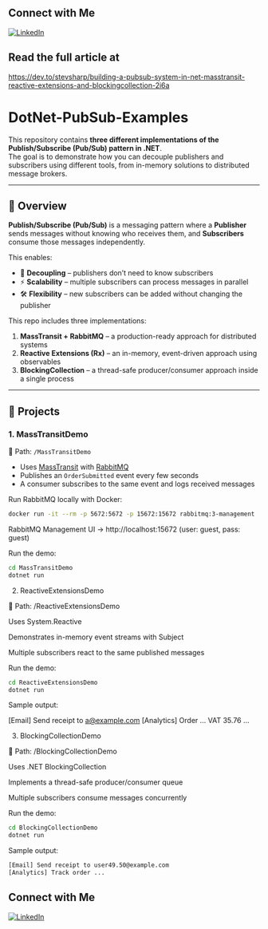 ## Connect with Me

[![LinkedIn](https://img.shields.io/badge/LinkedIn-Profile-blue)](https://www.linkedin.com/in/spyros-ponaris-913a6937/)

## Read the full article at

https://dev.to/stevsharp/building-a-pubsub-system-in-net-masstransit-reactive-extensions-and-blockingcollection-2i6a


# DotNet-PubSub-Examples

This repository contains **three different implementations of the Publish/Subscribe (Pub/Sub) pattern in .NET**.  
The goal is to demonstrate how you can decouple publishers and subscribers using different tools, from in-memory solutions to distributed message brokers.

---

## 📖 Overview

**Publish/Subscribe (Pub/Sub)** is a messaging pattern where a **Publisher** sends messages without knowing who receives them, and **Subscribers** consume those messages independently.  

This enables:
- 🔗 **Decoupling** – publishers don’t need to know subscribers  
- ⚡ **Scalability** – multiple subscribers can process messages in parallel  
- 🛠️ **Flexibility** – new subscribers can be added without changing the publisher  

This repo includes three implementations:

1. **MassTransit + RabbitMQ** – a production-ready approach for distributed systems  
2. **Reactive Extensions (Rx)** – an in-memory, event-driven approach using observables  
3. **BlockingCollection** – a thread-safe producer/consumer approach inside a single process  

---

## 🚀 Projects

### 1. MassTransitDemo
📂 Path: `/MassTransitDemo`  

- Uses [MassTransit](https://masstransit.io/) with [RabbitMQ](https://www.rabbitmq.com/)  
- Publishes an `OrderSubmitted` event every few seconds  
- A consumer subscribes to the same event and logs received messages  

Run RabbitMQ locally with Docker:

```bash
docker run -it --rm -p 5672:5672 -p 15672:15672 rabbitmq:3-management
```

RabbitMQ Management UI → http://localhost:15672
 (user: guest, pass: guest)

Run the demo:
```bash
cd MassTransitDemo
dotnet run
```
2. ReactiveExtensionsDemo

📂 Path: /ReactiveExtensionsDemo

Uses System.Reactive

Demonstrates in-memory event streams with Subject<T>

Multiple subscribers react to the same published messages

Run the demo:
```bash
cd ReactiveExtensionsDemo
dotnet run
```
Sample output:

[Email] Send receipt to a@example.com
[Analytics] Order ... VAT 35.76
...

3. BlockingCollectionDemo

📂 Path: /BlockingCollectionDemo

Uses .NET BlockingCollection

Implements a thread-safe producer/consumer queue

Multiple subscribers consume messages concurrently

Run the demo:
```bash
cd BlockingCollectionDemo
dotnet run
```

Sample output:
```bash
[Email] Send receipt to user49.50@example.com
[Analytics] Track order ...
```


## Connect with Me

[![LinkedIn](https://img.shields.io/badge/LinkedIn-Profile-blue)](https://www.linkedin.com/in/spyros-ponaris-913a6937/)

